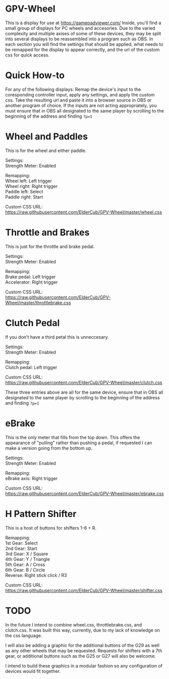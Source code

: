# GPV-Wheel
This is a display for use at https://gamepadviewer.com/ Inside, you'll find a small group of displays for PC wheels and accesories. Due to the varied complexity and multiple axises of some of these devices, they may be split into several displays to be reassembled into a program such as OBS. In each section you will find the settings that should be applied, what needs to be remapped for the display to appear correctly, and the url of the custom css for quick access.

# Quick How-to
For any of the following displays: Remap the device's input to the coresponding controller input, apply any settings, and apply the custom css. Take the resulting url and paste it into a browser source in OBS or another program of choice. If the inputs are not acting appropriately, you must ensure that in OBS all designated to the same player by scrolling to the beginning of the address and finding `?p=1`

# Wheel and Paddles
This is for the wheel and either paddle.  

Settings:  
  Strength Meter: Enabled  
  
Remapping:  
  Wheel left: Left trigger  
  Wheel right: Right trigger  
  Paddle left: Select  
  Paddle right: Start  
  
Custom CSS URL:  
  https://raw.githubusercontent.com/ElderCub/GPV-Wheel/master/wheel.css
  
# Throttle and Brakes
This is just for the throttle and brake pedal.

Settings:   
  Strength Meter: Enabled  
  
Remapping:  
  Brake pedal: Left trigger  
  Accelerator: Right trigger  
  
Custom CSS URL:  
  https://raw.githubusercontent.com/ElderCub/GPV-Wheel/master/throttlebrake.css
  
# Clutch Pedal
If you don't have a third petal this is unneccesary.  

Settings:   
  Strength Meter: Enabled  
  
Remapping:  
  Clutch pedal: Left trigger  
  
Custom CSS URL:  
  https://raw.githubusercontent.com/ElderCub/GPV-Wheel/master/clutch.css
  
These three entries above are all for the same device, ensure that in OBS all designated to the same player by scrolling to the beginning of the address and finding `?p=1`
  
# eBrake
This is the only meter that fills from the top down. This offers the appearance of "pulling" rather than pushing a pedal, if requested I can make a version going from the bottom up.

Settings:   
  Strength Meter: Enabled  
  
Remapping:  
  eBrake axis: Right trigger
  
Custom CSS URL:  
  https://raw.githubusercontent.com/ElderCub/GPV-Wheel/master/ebrake.css
  
# H Pattern Shifter
This is a host of buttons for shifters 1-6 + R. 

Remapping:  
  1st Gear: Select  
  2nd Gear: Start  
  3rd Gear: X / Square  
  4th Gear: Y / Triangle  
  5th Gear: A / Cross  
  6th Gear: B / Circle  
  Reverse:  Right stick click / R3  
  
Custom CSS URL:  
  https://raw.githubusercontent.com/ElderCub/GPV-Wheel/master/shifter.css
  
# TODO
In the future I intend to combine wheel.css, throttlebrake.css, and clutch.css. It was built this way, currently, due to my lack of knowledge on the css language.  

I will also be adding a graphic for the additional buttons of the G29 as well as any other wheels that may be requested. Requests for shifters with a 7th gear, or additional buttons such as the G25 or G27 will also be welcome.  

I intend to build these graphics in a modular fashion so any configuration of devices would fit together.
